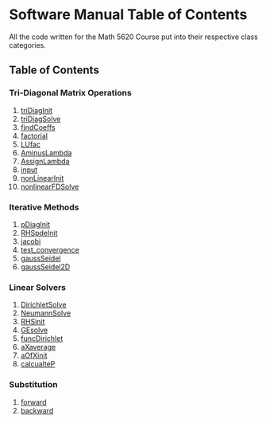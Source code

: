 # Software Manual Table of Contents
All the code written for the Math 5620 Course put into their respective class categories.
## Table of Contents  
### Tri-Diagonal Matrix Operations  
1.  [triDiagInit](https://github.com/nicoleefleming/math5620/blob/master/SoftwareManual/triDiagInit.md)
2.  [triDiagSolve](https://github.com/nicoleefleming/math5620/blob/master/SoftwareManual/triDiagSolve.md)
3.  [findCoeffs](https://github.com/nicoleefleming/math5620/blob/master/SoftwareManual/findCoeffs.md)
4.  [factorial](https://github.com/nicoleefleming/math5620/blob/master/SoftwareManual/factorial.md)
5.  [LUfac](https://github.com/nicoleefleming/math5620/blob/master/SoftwareManual/LUfac.md)
6.  [AminusLambda](https://github.com/nicoleefleming/math5620/blob/master/SoftwareManual/AminusLambda.md)
7.  [AssignLambda](https://github.com/nicoleefleming/math5620/blob/master/SoftwareManual/AssignLambda.md)
8.  [input](https://github.com/nicoleefleming/math5620/blob/master/SoftwareManual/input.md)
9.  [nonLinearInit](https://github.com/nicoleefleming/math5620/blob/master/SoftwareManual/nonLinearInit.md)
10. [nonlinearFDSolve](https://github.com/nicoleefleming/math5620/blob/master/SoftwareManual/nonlinearFDSolve.md)
### Iterative Methods
1.  [pDiagInit](https://github.com/nicoleefleming/math5620/tree/master/SoftwareManual/pDiagInit.md)
2.  [RHSpdeInit](https://github.com/nicoleefleming/math5620/tree/master/SoftwareManual/RHSpdeInit.md)
3.  [jacobi](https://github.com/nicoleefleming/math5620/tree/master/SoftwareManual/jacobi.md)
4.  [test_convergence](https://github.com/nicoleefleming/math5620/tree/master/SoftwareManual/test_convergence.md)
5.  [gaussSeidel]()
6.  [gaussSeidel2D]()
### Linear Solvers  
1.  [DirichletSolve](https://github.com/nicoleefleming/math5620/blob/master/SoftwareManual/DirichletSolve.md)
2.  [NeumannSolve](https://github.com/nicoleefleming/math5620/blob/master/SoftwareManual/NeumannSolve.md)
3.  [RHSinit](https://github.com/nicoleefleming/math5620/blob/master/SoftwareManual/RHSinit.md)
4.  [GEsolve](https://github.com/nicoleefleming/math5620/blob/master/SoftwareManual/GEsolve.md)
5.  [funcDirichlet](https://github.com/nicoleefleming/math5620/blob/master/SoftwareManual/funcDirichlet.md)
6.  [aXaverage](https://github.com/nicoleefleming/math5620/blob/master/SoftwareManual/aXaverage.md)
7.  [aOfXinit](https://github.com/nicoleefleming/math5620/blob/master/SoftwareManual/aOfXinit.md)
8.  [calcualteP](https://github.com/nicoleefleming/math5620/blob/master/SoftwareManual/calcualteP.md)
### Substitution   
1. [forward](https://github.com/nicoleefleming/math5620/blob/master/SoftwareManual/forward.md)   
2. [backward](https://github.com/nicoleefleming/math5620/blob/master/SoftwareManual/backward.md)   
